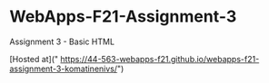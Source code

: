 # WebApps-F21-Assignment-3
Assignment 3 - Basic HTML

[Hosted at](" https://44-563-webapps-f21.github.io/webapps-f21-assignment-3-komatinenivs/")
